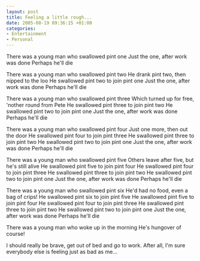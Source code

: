 ```yaml
---
layout: post
title: Feeling a little rough...
date: 2005-08-19 09:36:15 +01:00
categories:
- Entertainment
- Personal
---
```

There was a young man who swallowed pint one
Just the one, after work was done
Perhaps he'll die

There was a young man who swallowed pint two
He drank pint two, then nipped to the loo
He swallowed pint two to join pint one
Just the one, after work was done
Perhaps he'll die

There was a young man who swallowed pint three
Which turned up for free, 'nother round from Pete
He swallowed pint three to join pint two
He swallowed pint two to join pint one
Just the one, after work was done
Perhaps he'll die

There was a young man who swallowed pint four
Just one more, then out the door
He swallowed pint four to join pint three
He swallowed pint three to join pint two
He swallowed pint two to join pint one
Just the one, after work was done
Perhaps he'll die

There was a young man who swallowed pint five
Others leave after five, but he's still alive
He swallowed pint five to join pint four
He swallowed pint four to join pint three
He swallowed pint three to join pint two
He swallowed pint two to join pint one
Just the one, after work was done
Perhaps he'll die

There was a young man who swallowed pint six
He'd had no food, even a bag of crips!
He swallowed pint six to join pint five
He swallowed pint five to join pint four
He swallowed pint four to join pint three
He swallowed pint three to join pint two
He swallowed pint two to join pint one
Just the one, after work was done
Perhaps he'll die

There was a young man who woke up in the morning
He's hungover of course!

I should really be brave, get out of bed and go to work.  After all, I'm sure everybody else is feeling just as bad as me...
